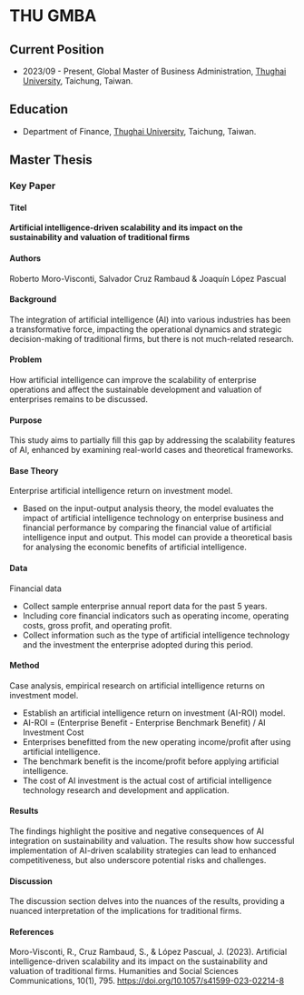 # THU GMBA
## Current Position
* 2023/09 - Present, Global Master of Business Administration, [Thughai University](https://www.thu.edu.tw), Taichung, Taiwan.

## Education
* Department of Finance, [Thughai University](https://www.thu.edu.tw), Taichung, Taiwan.

## Master Thesis

### Key Paper

#### Titel
**Artificial intelligence-driven scalability and its impact on the sustainability and valuation of traditional firms** 

#### Authors
Roberto Moro-Visconti, Salvador Cruz Rambaud & Joaquín López Pascual

#### Background
The integration of artificial intelligence (AI) into various industries has been a transformative force, impacting the operational dynamics and strategic decision-making of traditional firms, but there is not much-related research.

#### Problem
How artificial intelligence can improve the scalability of enterprise operations and affect the sustainable development and valuation of enterprises remains to be discussed.

#### Purpose
This study aims to partially fill this gap by addressing the scalability features of AI, enhanced by examining real-world cases and theoretical frameworks.

#### Base Theory
Enterprise artificial intelligence return on investment model.
  * Based on the input-output analysis theory, the model evaluates the impact of artificial intelligence technology on enterprise business and financial performance by comparing the financial value of artificial intelligence input and output. This model can provide a theoretical basis for analysing the economic benefits of artificial intelligence.

#### Data
Financial data
  * Collect sample enterprise annual report data for the past 5 years.
  * Including core financial indicators such as operating income, operating costs, gross profit, and operating profit.
  * Collect information such as the type of artificial intelligence technology and the investment the enterprise adopted during this period.

#### Method
Case analysis, empirical research on artificial intelligence returns on investment model.
  * Establish an artificial intelligence return on investment (AI-ROI) model.
  * AI-ROI = (Enterprise Benefit - Enterprise Benchmark Benefit) / AI Investment Cost
  * Enterprises benefitted from the new operating income/profit after using artificial intelligence.
  * The benchmark benefit is the income/profit before applying artificial intelligence.
  * The cost of AI investment is the actual cost of artificial intelligence technology research and development and application.

#### Results
The findings highlight the positive and negative consequences of AI integration on sustainability and valuation. The results show how successful implementation of AI-driven scalability strategies can lead to enhanced competitiveness, but also underscore potential risks and challenges.

#### Discussion
The discussion section delves into the nuances of the results, providing a nuanced interpretation of the implications for traditional firms.

#### References
Moro-Visconti, R., Cruz Rambaud, S., & López Pascual, J. (2023). Artificial intelligence-driven scalability and its impact on the sustainability and valuation of traditional firms. Humanities and Social Sciences Communications, 10(1), 795. https://doi.org/10.1057/s41599-023-02214-8
